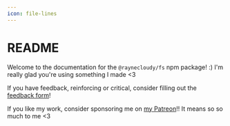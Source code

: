 ```yaml
---
icon: file-lines
---
```


# README

Welcome to the documentation for the `@raynecloudy/fs` npm package! :) I'm really glad you're using something I made <3

If you have feedback, reinforcing or critical, consider filling out the [feedback form](https://tally.so/r/3ljPkB)!

If you like my work, consider sponsoring me on [my Patreon](https://patreon.com/raynecloudy)!! It means so so much to me <3
